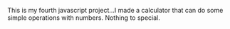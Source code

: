 This is my fourth javascript project...I made a calculator that can do some simple operations with numbers. Nothing to special. 
